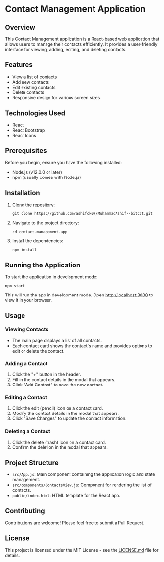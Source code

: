 # Contact Management Application

## Overview

This Contact Management application is a React-based web application that allows users to manage their contacts efficiently. It provides a user-friendly interface for viewing, adding, editing, and deleting contacts.

## Features

- View a list of contacts
- Add new contacts
- Edit existing contacts
- Delete contacts
- Responsive design for various screen sizes

## Technologies Used

- React
- React Bootstrap
- React Icons

## Prerequisites

Before you begin, ensure you have the following installed:
- Node.js (v12.0.0 or later)
- npm (usually comes with Node.js)

## Installation

1. Clone the repository:
   ```
   git clone https://github.com/ashifck07/MuhammadAshif--bitcot.git
   ```

2. Navigate to the project directory:
   ```
   cd contact-management-app
   ```

3. Install the dependencies:
   ```
   npm install
   ```

## Running the Application

To start the application in development mode:

```
npm start
```

This will run the app in development mode. Open [http://localhost:3000](http://localhost:3000) to view it in your browser.

## Usage

### Viewing Contacts
- The main page displays a list of all contacts.
- Each contact card shows the contact's name and provides options to edit or delete the contact.

### Adding a Contact
1. Click the "+" button in the header.
2. Fill in the contact details in the modal that appears.
3. Click "Add Contact" to save the new contact.

### Editing a Contact
1. Click the edit (pencil) icon on a contact card.
2. Modify the contact details in the modal that appears.
3. Click "Save Changes" to update the contact information.

### Deleting a Contact
1. Click the delete (trash) icon on a contact card.
2. Confirm the deletion in the modal that appears.

## Project Structure

- `src/App.js`: Main component containing the application logic and state management.
- `src/components/ContactsView.js`: Component for rendering the list of contacts.
- `public/index.html`: HTML template for the React app.

## Contributing

Contributions are welcome! Please feel free to submit a Pull Request.

## License

This project is licensed under the MIT License - see the [LICENSE.md](LICENSE.md) file for details.